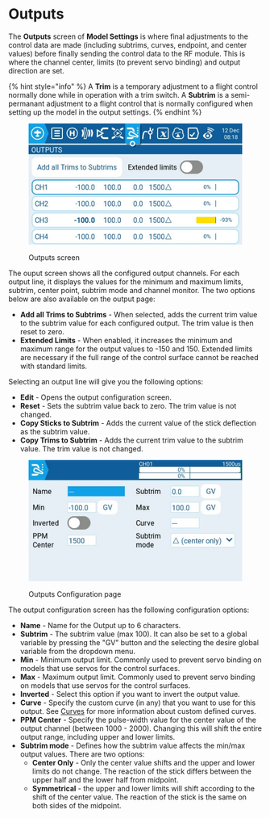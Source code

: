# Outputs

The **Outputs** screen of **Model Settings** is where final adjustments to the control data are made (including subtrims, curves, endpoint, and center values) before finally sending the control data to the RF module. This is where the channel center, limits (to prevent servo binding) and output direction are set.&#x20;

{% hint style="info" %}
A **Trim** is a temporary adjustment to a flight control normally done while in operation with a trim switch. A **Subtrim** is a semi-permanant adjustment to a flight control that is normally configured when setting up the model in the output settings.&#x20;
{% endhint %}

<figure><img src="../../../../.gitbook/assets/outputs.jpg" alt=""><figcaption><p>Outputs screen</p></figcaption></figure>

The ouput screen shows all the configured output channels. For each output line, it displays the values for the minimum and maximum limits, subtrim, center point, subtrim mode and channel monitor. The two options below are also available on the output page:

* **Add all Trims to Subtrims** - When selected, adds the current trim value to the subtrim value for each configured output. The trim value is then reset to zero.
* **Extended Limits** - When enabled, it increases the minimum and maximum range for the output values to -150 and 150. Extended limits are necessary if the full range of the control surface cannot be reached with standard limits.

Selecting an output line will give you the following options:

* **Edit** - Opens the output configuration screen.
* **Reset** - Sets the subtrim value back to zero. The trim value is not changed.
* **Copy Sticks to Subtrim** - Adds the current value of the stick deflection as the subtrim value.
* **Copy Trims to Subtrim** - Adds the current trim value to the subtrim value.  The trim value is not changed.

<figure><img src="../../../../.gitbook/assets/outputs2.jpg" alt=""><figcaption><p>Outputs Configuration page</p></figcaption></figure>

The output configuration screen has the following configuration options:

* **Name** - Name for the Output up to 6 characters.
* **Subtrim** - The subtrim value (max 100). It can also be set to a global variable by pressing the "GV" button and the selecting the desire global variable from the dropdown menu.
* **Min** - Minimum output limit. Commonly used to prevent servo binding on models that use servos for the control surfaces.
* **Max** - Maximum output limit. Commonly used to prevent servo binding on models that use servos for the control surfaces.
* **Inverted** - Select this option if you want to invert the output value.
* **Curve** - Specify the custom curve (in any) that you want to use for this output. See [Curves](../curves.md) for more information about custom defined curves.
* **PPM Center** - Specify the pulse-width value for the center value of the output channel (between 1000 - 2000). Changing this will shift the entire output range, including upper and lower limits.
* **Subtrim mode** - Defines how the subtrim value affects the min/max output values. There are two options:
  * **Center Only** - Only the center value shifts and the upper and lower limits do not change. The reaction of the stick differs between the upper half and the lower half from midpoint.
  * **Symmetrical** - the upper and lower limits will shift according to the shift of the center value. The reaction of the stick is the same on both sides of the midpoint.&#x20;

